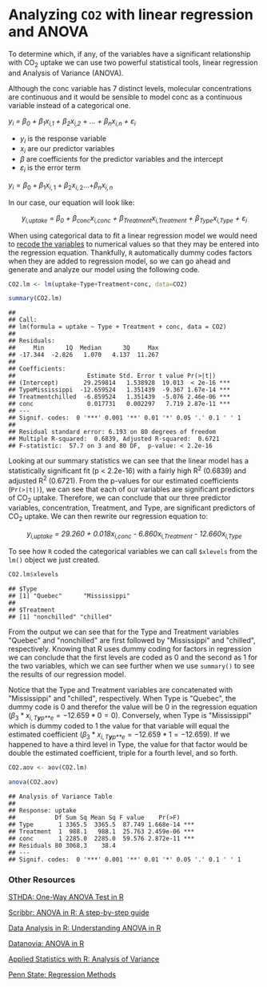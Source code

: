 
# Analyzing `CO2` with linear regression and ANOVA

To determine which, if any, of the variables have a significant relationship with CO<sub>2</sub> uptake we can use two powerful statistical tools, linear regression and Analysis of Variance (ANOVA).

Although the conc variable has 7 distinct levels, molecular concentrations are continuous and it would be sensible to model conc as a continuous variable instead of a categorical one.

<i>y<sub>i</sub> = β<sub>0</sub> + β<sub>1</sub>x<sub>i,1</sub> + β<sub>2</sub>x<sub>i,2</sub> + ... + β<sub>n</sub>x<sub>i,n</sub> + ε<sub>i</sub></i>

-   <i>y<sub>i</sub></i> is the response variable
-   <i>x<sub>i</sub></i> are our predictor variables
-   <i>β</i> are coefficients for the predictor variables and the intercept
-   <i>ε<sub>i</sub></i> is the error term

<script src="https://cdn.mathjax.org/mathjax/latest/MathJax.js?config=TeX-AMS-MML_HTMLorMML" type="text/javascript"></script>
*y*<sub>*i*</sub> = *β*<sub>0</sub> + *β*<sub>1</sub>*x*<sub>*i*, 1</sub> + *β*<sub>2</sub>*x*<sub>*i*, 2</sub>...+*β*<sub>*n*</sub>*x*<sub>*i*, *n*</sub>

In our case, our equation will look like:

<center>
<i> y<sub>i,uptake</sub> = β<sub>0</sub> + β<sub>conc</sub>x<sub>i,conc</sub> + β<sub>Treatment</sub>x<sub>i,Treatment</sub> + β<sub>Type</sub>x<sub>i,Type</sub> + ε<sub>i</sub>
</center>
</i>

When using categorical data to fit a linear regression model we would need to [recode the variables](https://stats.idre.ucla.edu/spss/faq/coding-systems-for-categorical-variables-in-regression-analysis/) to numerical values so that they may be entered into the regression equation. Thankfully, `R` automatically dummy codes factors when they are added to regression model, so we can go ahead and generate and analyze our model using the following code.

``` r
CO2.lm <- lm(uptake~Type+Treatment+conc, data=CO2)

summary(CO2.lm)
```

    ## 
    ## Call:
    ## lm(formula = uptake ~ Type + Treatment + conc, data = CO2)
    ## 
    ## Residuals:
    ##     Min      1Q  Median      3Q     Max 
    ## -17.344  -2.826   1.070   4.137  11.267 
    ## 
    ## Coefficients:
    ##                    Estimate Std. Error t value Pr(>|t|)    
    ## (Intercept)       29.259814   1.538928  19.013  < 2e-16 ***
    ## TypeMississippi  -12.659524   1.351439  -9.367 1.67e-14 ***
    ## Treatmentchilled  -6.859524   1.351439  -5.076 2.46e-06 ***
    ## conc               0.017731   0.002297   7.719 2.87e-11 ***
    ## ---
    ## Signif. codes:  0 '***' 0.001 '**' 0.01 '*' 0.05 '.' 0.1 ' ' 1
    ## 
    ## Residual standard error: 6.193 on 80 degrees of freedom
    ## Multiple R-squared:  0.6839, Adjusted R-squared:  0.6721 
    ## F-statistic:  57.7 on 3 and 80 DF,  p-value: < 2.2e-16

Looking at our summary statistics we can see that the linear model has a statistically significant fit (p &lt; 2.2e-16) with a fairly high R<sup>2</sup> (0.6839) and adjusted R<sup>2</sup> (0.6721). From the p-values for our estimated coefficients (`Pr(>|t|)`), we can see that each of our variables are significant predictors of CO<sub>2</sub> uptake. Therefore, we can conclude that our three predictor variables, concentration, Treatment, and Type, are significant predictors of CO<sub>2</sub> uptake. We can then rewrite our regression equation to:

<center>
<i> y<sub>i,uptake</sub> = 29.260 + 0.018x<sub>i,conc</sub> - 6.860x<sub>i,Treatment</sub> - 12.660x<sub>i,Type</sub>
</center>
</i>

To see how `R` coded the categorical variables we can call `$xlevels` from the `lm()` object we just created.

``` r
CO2.lm$xlevels
```

    ## $Type
    ## [1] "Quebec"      "Mississippi"
    ## 
    ## $Treatment
    ## [1] "nonchilled" "chilled"

From the output we can see that for the Type and Treatment variables "Quebec" and "nonchilled" are first followed by "Mississippi" and "chilled", respectively. Knowing that R uses dummy coding for factors in regression we can conclude that the first levels are coded as 0 and the second as 1 for the two variables, which we can see further when we use `summary()` to see the results of our regression model.

Notice that the Type and Treatment variables are concatenated with "Mississippi" and "chilled", respectively. When Type is "Quebec", the dummy code is 0 and therefor the value will be 0 in the regression equation (*β*<sub>3</sub> \* *x*<sub>*i*, *T**y**p**e*</sub> = −12.659 \* 0 = 0). Conversely, when Type is "Mississippi" which is dummy coded to 1 the value for that variable will equal the estimated coefficient (*β*<sub>3</sub> \* *x*<sub>*i*, *T**y**p**e*</sub> = −12.659 \* 1 = −12.659). If we happened to have a third level in Type, the value for that factor would be double the estimated coefficient, triple for a fourth level, and so forth.

``` r
CO2.aov <- aov(CO2.lm)
```

``` r
anova(CO2.aov)
```

    ## Analysis of Variance Table
    ## 
    ## Response: uptake
    ##           Df Sum Sq Mean Sq F value    Pr(>F)    
    ## Type       1 3365.5  3365.5  87.749 1.668e-14 ***
    ## Treatment  1  988.1   988.1  25.763 2.459e-06 ***
    ## conc       1 2285.0  2285.0  59.576 2.872e-11 ***
    ## Residuals 80 3068.3    38.4                      
    ## ---
    ## Signif. codes:  0 '***' 0.001 '**' 0.01 '*' 0.05 '.' 0.1 ' ' 1

### Other Resources

[STHDA: One-Way ANOVA Test in R](http://www.sthda.com/english/wiki/one-way-anova-test-in-r)

[Scribbr: ANOVA in R: A step-by-step guide](https://www.scribbr.com/statistics/anova-in-r/)

[Data Analysis in R: Understanding ANOVA in R](https://bookdown.org/steve_midway/DAR/understanding-anova-in-r.html)

[Datanovia: ANOVA in R](https://www.datanovia.com/en/lessons/anova-in-r/)

[Applied Statistics with R: Analysis of Variance](https://daviddalpiaz.github.io/appliedstats/analysis-of-variance.html)

[Penn State: Regression Methods](https://online.stat.psu.edu/stat501/lesson/welcome-stat-501)
